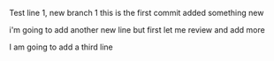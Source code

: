 

Test line 1, new branch 1
this is the first commit
added something new

i'm going to add another new line
but first let me review and add more
  
I am going to add a third line
 